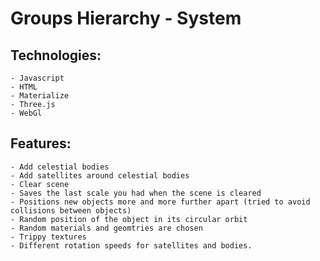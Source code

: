 # Groups Hierarchy - System

## Technologies:
    - Javascript
    - HTML
    - Materialize
    - Three.js
    - WebGl

## Features:
    - Add celestial bodies
    - Add satellites around celestial bodies
    - Clear scene
    - Saves the last scale you had when the scene is cleared
    - Positions new objects more and more further apart (tried to avoid collisions between objects)
    - Random position of the object in its circular orbit
    - Random materials and geomtries are chosen
    - Trippy textures
    - Different rotation speeds for satellites and bodies.

